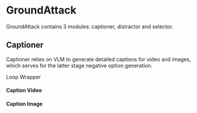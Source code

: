 # GroundAttack
GroundAttack contains 3 modules: captioner, distractor and selector.

## Captioner
Captioner relies on VLM to generate detailed captions for video and images, which serves for the latter stage negative option generation.

Loop Wrapper
#### Caption Video


#### Caption Image
